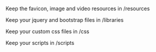 Keep the favicon, image and video resources in /resources

Keep your jquery and bootstrap files in /libraries

Keep your custom css files in /css

Keep your scripts in /scripts